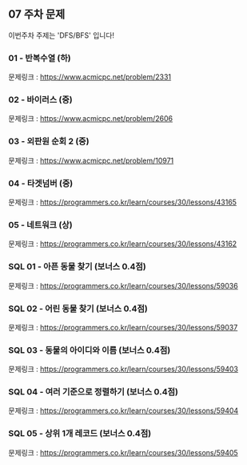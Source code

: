 ## 07 주차 문제

이번주차 주제는 'DFS/BFS' 입니다!

### 01 - 반복수열 (하)

문제링크 : https://www.acmicpc.net/problem/2331

### 02 - 바이러스 (중)

문제링크 : https://www.acmicpc.net/problem/2606

### 03 - 외판원 순회 2 (중)

문제링크 : https://www.acmicpc.net/problem/10971

### 04 - 타겟넘버 (중)

문제링크 : https://programmers.co.kr/learn/courses/30/lessons/43165

### 05 - 네트워크 (상)

문제링크 : https://programmers.co.kr/learn/courses/30/lessons/43162

### SQL 01 - 아픈 동물 찾기 (보너스 0.4점)

문제링크 : https://programmers.co.kr/learn/courses/30/lessons/59036

### SQL 02 - 어린 동물 찾기 (보너스 0.4점)

문제링크 : https://programmers.co.kr/learn/courses/30/lessons/59037

### SQL 03 - 동물의 아이디와 이름 (보너스 0.4점)

문제링크 : https://programmers.co.kr/learn/courses/30/lessons/59403

### SQL 04 - 여러 기준으로 정렬하기 (보너스 0.4점)

문제링크 : https://programmers.co.kr/learn/courses/30/lessons/59404

### SQL 05 - 상위 1개 레코드 (보너스 0.4점)

문제링크 : https://programmers.co.kr/learn/courses/30/lessons/59405
